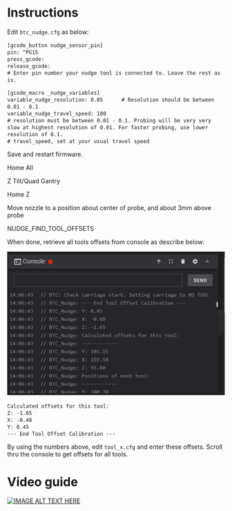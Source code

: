 # Instructions

Edit `btc_nudge.cfg` as below:

```
[gcode_button nudge_sensor_pin]
pin: ^PG15
press_gcode:
release_gcode:
# Enter pin number your nudge tool is connected to. Leave the rest as is.
```

```
[gcode_macro _nudge_variables]
variable_nudge_resolution: 0.05      # Resolution should be between 0.01 - 0.1
variable_nudge_travel_speed: 100
# resolution must be between 0.01 - 0.1. Probing will be very very slow at highest resolution of 0.01. For faster probing, use lower resolution of 0.1.
# travel_speed, set at your usual travel speed
```

Save and restart firmware.

Home All

Z Tilt/Quad Gantry

Home Z

Move nozzle to a position about center of probe, and about 3mm above probe

NUDGE_FIND_TOOL_OFFSETS

When done, retrieve all tools offsets from console as describe below:

![](https://github.com/Bikin-Creative/Lineux-Toolchanger/blob/main/Images/nudge_result.jpg)

```
Calculated offsets for this tool:
Z: -1.65
X: -0.48
Y: 0.45
--- End Tool Offset Calibration ---
```

By using the numbers above, edit `tool_x.cfg` and enter these offsets. Scroll thru the console to get offsets for all tools.

# Video guide

[![IMAGE ALT TEXT HERE](https://img.youtube.com/vi/0_R_rUG1s-4&t=8s/0.jpg)](https://www.youtube.com/watch?v=0_R_rUG1s-4&t=8s)
